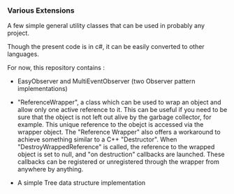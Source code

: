 ### **Various Extensions**

A few simple general utility classes that can be used in probably any project.

Though the present code is in c#, it can be easily converted to other languages.

For now, this repository contains :

- EasyObserver and MultiEventObserver (two Observer pattern implementations)

- "ReferenceWrapper", a class which can be used to wrap an object and allow only one active reference to it.
This can be useful if you need to be sure that the object is not left out alive by the garbage collector, for example.
This unique reference to the obejct is accessed via the wrapper object. The "Reference Wrapper" also offers a workaround to achieve something similar to a C++ "Destructor".
When "DestroyWrappedReference" is called, the reference to the wrapped object is set to null, and "on destruction" callbacks are launched. These callbacks can be registered or unregistered through the wrapper from anywhere by anything.  

- A simple Tree data structure implementation
